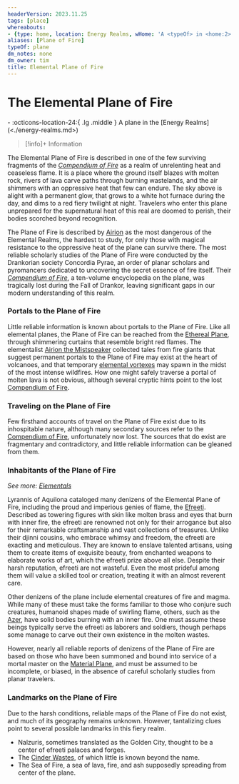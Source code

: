 ```yaml
---
headerVersion: 2023.11.25
tags: [place]
whereabouts:
- {type: home, location: Energy Realms, wHome: 'A <typeOf> in <home:2>'}
aliases: [Plane of Fire]
typeOf: plane
dm_notes: none
dm_owner: tim
title: Elemental Plane of Fire
---
```

# The Elemental Plane of Fire
<div class="grid cards ext-narrow-margin ext-one-column" markdown>
-    :octicons-location-24:{ .lg .middle } A plane in the [Energy Realms](<./energy-realms.md>)  
</div>


> [!info]+ Information  
> 
> 
> > 

The Elemental Plane of Fire is described in one of the few surviving fragments of the *[Compendium of Fire](<../../things/books/compendium-of-fire.md>)* as a realm of unrelenting heat and ceaseless flame. It is a place where the ground itself blazes with molten rock, rivers of lava carve paths through burning wastelands, and the air shimmers with an oppressive heat that few can endure. The sky above is alight with a permanent glow, that grows to a white hot furnace during the day, and dims to a red fiery twilight at night. Travelers who enter this plane unprepared for the supernatural heat of this real are doomed to perish, their bodies scorched beyond recognition. 

The Plane of Fire is described by [Airion](<../../people/other-humans/airion.md>) as the most dangerous of the Elemental Realms, the hardest to study, for only those with magical resistance to the oppressive heat of the plane can survive there. The most reliable scholarly studies of the Plane of Fire were conducted by the Drankorian society Concordia Pyrae, an order of planar scholars and pyromancers dedicated to uncovering the secret essence of fire itself. Their _[Compendium of Fire](<../../things/books/compendium-of-fire.md>)_, a ten-volume encyclopedia on the plane, was tragically lost during the Fall of Drankor, leaving significant gaps in our modern understanding of this realm.

### Portals to the Plane of Fire

Little reliable information is known about portals to the Plane of Fire. Like all elemental planes, the Plane of Fire can be reached from the [Ethereal Plane](<../ethereal-plane.md>), through shimmering curtains that resemble bright red flames. The elementalist [Airion the Mistspeaker](<../../people/other-humans/airion.md>) collected tales from fire giants that suggest permanent portals to the Plane of Fire may exist at the heart of volcanoes, and that temporary [elemental vortexes](<../planar-concepts/elemental-vortex.md>) may spawn in the midst of the most intense wildfires. How one might safely traverse a portal of molten lava is not obvious, although several cryptic hints point to the lost [Compendium of Fire](<../../things/books/compendium-of-fire.md>). 

### Traveling on the Plane of Fire

Few firsthand accounts of travel on the Plane of Fire exist due to its inhospitable nature, although many secondary sources refer to the [Compendium of Fire](<../../things/books/compendium-of-fire.md>), unfortunately now lost. The sources that do exist are fragmentary and contradictory, and little reliable information can be gleaned from them. 

### Inhabitants of the Plane of Fire

_See more: [Elementals](<../../species/extraplanar/elementals.md>)_

Lyrannis of Aquilona cataloged many denizens of the Elemental Plane of Fire, including the proud and imperious genies of flame, the [Efreeti](<../../species/extraplanar/efreeti.md>). Described as towering figures with skin like molten brass and eyes that burn with inner fire, the efreeti are renowned not only for their arrogance but also for their remarkable craftsmanship and vast collections of treasures. Unlike their djinni cousins, who embrace whimsy and freedom, the efreeti are exacting and meticulous. They are known to enslave talented artisans, using them to create items of exquisite beauty, from enchanted weapons to elaborate works of art, which the efreeti prize above all else. Despite their harsh reputation, efreeti are not wasteful. Even the most prideful among them will value a skilled tool or creation, treating it with an almost reverent care.

Other denizens of the plane include elemental creatures of fire and magma. While many of these must take the forms familiar to those who conjure such creatures, humanoid shapes made of swirling flame, others, such as the [Azer](<../../species/extraplanar/azer.md>), have solid bodies burning with an inner fire. One must assume these beings typically serve the efreeti as laborers and soldiers, though perhaps some manage to carve out their own existence in the molten wastes. 

However, nearly all reliable reports of denizens of the Plane of Fire are based on those who have been summoned and bound into service of a mortal master on the [Material Plane](<../material-plane.md>), and must be assumed to be incomplete, or biased, in the absence of careful scholarly studies from planar travelers. 

### Landmarks on the Plane of Fire

Due to the harsh conditions, reliable maps of the Plane of Fire do not exist, and much of its geography remains unknown. However, tantalizing clues point to several possible landmarks in this fiery realm.

- Nalzuris, sometimes translated as the Golden City, thought to be a center of efreeti palaces and forges. 
- The [Cinder Wastes](<../../gazetteer/extraplanar/plane-of-fire/cinder-wastes.md>), of which little is known beyond the name.
- The Sea of Fire, a sea of lava, fire, and ash supposedly spreading from center of the plane.


